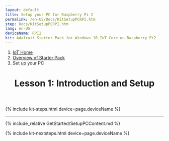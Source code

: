 ```yaml
---
layout: default
title: Setup your PC for Raspberry Pi 2
permalink: /en-US/Docs/KitSetupPCRPI.htm
step: Docs/KitSetupPCRPI.htm
lang: en-US
deviceName: RPI2
kit: Adafruit Starter Pack for Windows 10 IoT Core on Raspberry Pi2
---
```

<div class="row">
  <div class="col-xs-24">
    <ol class="breadcrumb">
      <li><a href="https://developer.microsoft.com/en-us/windows/iot">IoT Home</a></li>
      <li><a href="{{site.baseurl}}/{{page.lang}}/Docs/AdafruitMakerKit">Overview of Starter Pack</a></li>
      <li class="active">Set up your PC</li>
    </ol>
    <header class="page-title-header remove-top-margin">
      <h1 class="page-title">Lesson 1: Introduction and Setup</h1>
    </header>
  </div>
</div>

{% include kit-steps.html device=page.deviceName %}

<hr>

{% include_relative GetStarted/SetupPCContent.md %}

{% include kit-nextsteps.html device=page.deviceName %}



